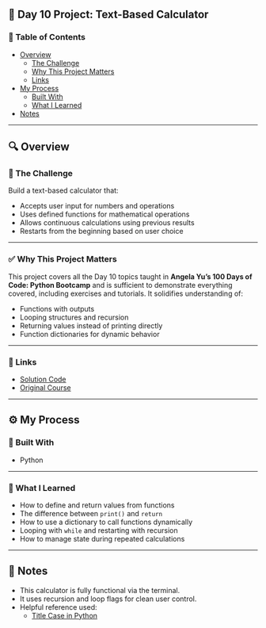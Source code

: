 ## 🧮 Day 10 Project: Text-Based Calculator

### 📄 Table of Contents

- [Overview](#overview)
  - [The Challenge](#the-challenge)
  - [Why This Project Matters](#why-this-project-matters)
  - [Links](#links)
- [My Process](#my-process)
  - [Built With](#built-with)
  - [What I Learned](#what-i-learned)
- [Notes](#notes)

---

## 🔍 Overview

### 🎯 The Challenge

Build a text-based calculator that:
- Accepts user input for numbers and operations
- Uses defined functions for mathematical operations
- Allows continuous calculations using previous results
- Restarts from the beginning based on user choice

---

### ✅ Why This Project Matters

This project covers all the Day 10 topics taught in **Angela Yu’s 100 Days of Code: Python Bootcamp** and is sufficient to demonstrate everything covered, including exercises and tutorials. It solidifies understanding of:
- Functions with outputs
- Looping structures and recursion
- Returning values instead of printing directly
- Function dictionaries for dynamic behavior

---

### 🔗 Links

- [Solution Code](./day06.py)
- [Original Course](https://www.udemy.com/course/100-days-of-code/)

---

## ⚙️ My Process

### 🧰 Built With

- Python

---

### 🧠 What I Learned

- How to define and return values from functions
- The difference between `print()` and `return`
- How to use a dictionary to call functions dynamically
- Looping with `while` and restarting with recursion
- How to manage state during repeated calculations

---

## 📝 Notes

- This calculator is fully functional via the terminal.
- It uses recursion and loop flags for clean user control.
- Helpful reference used:  
  - [Title Case in Python](https://stackoverflow.com/questions/8347048/how-to-convert-string-to-title-case-in-python)
